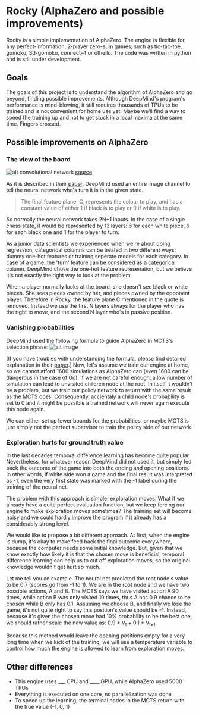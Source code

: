 # Rocky (AlphaZero and possible improvements)

Rocky is a simple implementation of AlphaZero. The engine is flexible for any perfect-information, 2-player zero-sum games, such as tic-tac-toe, gomoku, 3d-gomoku, connect-4 or othello. The code was written in python and is still under development.

## Goals

The goals of this project is to understand the algorithm of AlphaZero and go beyond, finding possible improvements. Although DeepMind's program's performance is mind-blowing, it still requires thousands of TPUs to be trained and is not convenient for home use yet. Maybe we'll find a way to speed the training up and not to get stuck in a local maxima at the same time. Fingers crossed.

## Possible improvements on AlphaZero

### The view of the board

![alt convolutional network](https://upload.wikimedia.org/wikipedia/commons/6/63/Typical_cnn.png)
[source](https://www.tastehit.com/blog/google-deepmind-alphago-how-it-works/)

As it is described in their [paper](https://deepmind.com/documents/119/agz_unformatted_nature.pdf), DeepMind used an entire image channel to tell the neural network who's turn it is in the given state.
> The final feature plane, C, represents the colour to play, and has a constant value of either 1 if black
> is to play or 0 if white is to play.

So normally the neural network takes 2N+1 inputs. In the case of a single chess state, it would be represented by 13 layers: 6 for each white piece, 6 for each black one and 1 for the player to turn.

As a junior data scientists we experienced when we're about doing regression, categorical columns can be treated in two different ways: dummy one-hot features or training seperate models for each category. In case of a game, the 'turn' feature can be considered as a categorical column. DeepMind chose the one-hot feature represenation, but we believe it's not exactly the right way to look at the problem.

When a player normally looks at the board, she doesn't see black or white pieces. She sees pieces owned by her, and pieces owned by the opponent player. Therefore in Rocky, the feature plane C mentioned in the quote is removed. Instead we use the first N layers always for the player who has the right to move, and the second N layer who's in passive position. 

### Vanishing probabilities

DeepMind used the following formula to guide AlphaZero in MCTS's selection phrase:
![alt image](http://www.sciweavers.org/upload/Tex2Img_1519423717/render.png)

[If you have troubles with understanding the formula, please find detailed explanation in their [paper](https://deepmind.com/documents/119/agz_unformatted_nature.pdf).]
Now, let's assume we train our engine at home, so we cannot afford 1600 simulations as AlphaZero can (even 1600 can be dangerous in the case of Go). If we are not careful enough, a low number of simulation can lead to unvisited children node at the root. In itself it wouldn't be a problem, but we train our policy network to return with the same result as the MCTS does. Consequently, accientaly a child node's probability is set to 0 and it might be possible a trained network will never again execute this node again.

We can either set up lower bounds for the probabilities, or maybe MCTS is just simply not the perfect supervisor to train the policy side of our network.

### Exploration hurts for ground truth value

In the last decades temporal difference learning has become quite popular. Nevertheless, for whatever reason DeepMind did not used it, but simply fed back the outcome of the game into both the ending and opening positions. In other words, if white side won a game and the final result was interpreted as -1, even the very first state was marked with the -1 label during the training of the neural net.

The problem with this approach is simple: exploration moves. What if we already have a quite perfect evaluation function, but we keep forcing our engine to make exploration moves sometimes? The training set will become noisy and we could hardly improve the program if it already has a considerably strong level.

We would like to propose a bit different approach. At first, when the engine is dump, it's okay to make feed back the final outcome everywhere, because the computer needs some initial knowledge. But, given that we know exactly how likely it is that the chosen move is beneficial, temporal difference learning can help us to cut off exploration moves, so the original knowledge wouldn't get hurt so much.

Let me tell you an example. The neural net predicted the root node's value to be 0.7 (scores go from -1 to 1). We are in the root node and we have two possible actions, A and B. The MCTS says we have visited action A 90 times, while action B was only visited 10 times, thus A has 0.9 chance to be chosen while B only has 0.1. Assuming we choose B, and finally we lose the game, it's not quite right to say this position's value should be -1. Instead, because it's given the chosen move had 10% probability to be the best one, we should rather scale the new value as: 0.9 * V<sub>t</sub> + 0.1 * V<sub>t+1</sub>.

Because this method would leave the opening positions empty for a very long time when we kick of the training, we will use a temperature variable to control how much the engine is allowed to learn from exploration moves. 


## Other differences

 - This engine uses ___ CPU and ____ GPU, while AlphaZero used 5000 TPUs
 - Everything is executed on one core, no parallelization was done
 - To speed up the learning, the terminal nodes in the MCTS return with the true value (-1, 0, 1)
